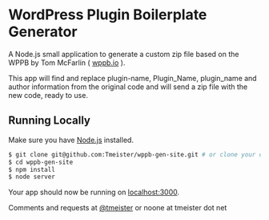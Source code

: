 # WordPress Plugin Boilerplate Generator

A Node.js small application to generate a custom zip file based on the WPPB by Tom McFarlin ( [wppb.io](http://wppb.io) ).

This app will find and replace plugin-name, Plugin_Name, plugin_name and author information from the original code and will send a zip file with the new code, ready to use.

## Running Locally

Make sure you have [Node.js](http://nodejs.org/) installed.

```sh
$ git clone git@github.com:Tmeister/wppb-gen-site.git # or clone your own fork
$ cd wppb-gen-site
$ npm install
$ node server
```

Your app should now be running on [localhost:3000](http://localhost:3000/).

Comments and requests at [@tmeister](https://twitter.com/tmeister) or noone at tmeister dot net

